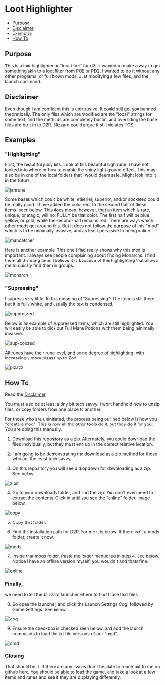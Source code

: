 # Loot Highlighter

- [Purpose](#purpose)
- [Disclaimer](#disclaimer)
- [Examples](#examples)
- [How To](#how-to)

## Purpose

This is a loot highlighter or "loot filter" for d2r. I wanted to make a way to get something akin to a loot filter from POE or PD2. I wanted to do it without any other programs, or full blown mods. Just modifying a few files, and the launch command.

## Disclaimer

Even though I am confident this is unintrusive. It could still get you banned theoretically. The only files which are modified are the "local" strings for some text, and the methods are completely builtin, and overriding the base files are built in to D2R. Blizzard could argue it still violates TOS.

## Examples

### "Highlighting"

First, the beautiful juicy bits. Look at this beautiful high rune. I have not looked into where or how to enable the shiny light ground effect. This may also be in one of the local folders that I would deem safe. Might look into it in the future.

![jahrune](./assets/jah-rune.png)

Some bases which could be white, etheriel, superior, and/or socketed could be really good. I have added the color red, to the second half of these items. seen below. This does mean, however, that an item which is rare, unique, or magic, will not FULLY be that color. The first half will be blue, yellow, or gold, while the second-half remains red. There are ways which other mods get around this. But it does not follow the purpose of this "mod" which is to be minimally invasive, and as least pervasive to being online.

![mancatcher](./assets/grey-mancatcher.png)

Here is another example. This one I find really shows why this mod is important. I always see people complaining about finding Monarchs. I find them all the dang time. I believe it is because of this highlighting that allows me to quickly find them in groups.

![monarch](./assets/white-monarch.png)

### "Supressing"

I supress very little. In this meaning of "Supressing": The item is still there, but it is fully white, and usually the text is condensed.

![suppressed](./assets/suppressed.png)

Below is an example of suppressed items, which are still highlighted. You will easily be able to pick out Full Mana Potions with them being minimally invasive.

![sup-colored](./assets/suppressed-colored.png)

All runes have their rune level, and some degree of highlighting, with increasingly more pizazz up to Zod.

![pizazz](./assets/pizazz.png)

## How To

Read the [Disclaimer](#disclaimer).

You must also be at least a tiny bit tech savvy. I wont handhold how to unzip files, or copy folders from one place to another.

For those who are uninitiated, the process being outlined below is how you "create a mod". This is how all the other tools do it, but they do it for you. You are doing this manually.

1. Download this repository as a zip. Alternately, you could download the files individually, but they must end up in the correct relative location.

2. I am going to be demonstrating the download as a zip method for those who are the least tech savvy.

3. On this repository you will see a dropdown for downloading as a zip. See below.

![zipit](./assets/zipit.png)

4. Go to your downloads folder, and find the zip. You don't even need to extract the contents. Click in until you see the "online" folder. Image below.

![copy](./assets/copy.png)

5. Copy that folder.

6. Find the installation path for D2R. For me it is below. If there isn't a mods folder, create it now.

![mods](./assets/mods-folder.png)

7. Inside that mods folder. Paste the folder mentioned in step 4. See below. Notice I have an offline version myself, you wouldn't and thats fine.

![online](./assets/online.png)

### Finally, 
we need to tell the blizzard launcher where to find those text files.

8. So open the launcher, and click the Launch Settings Cog, followed by Game Settings. See below.

![cog](./assets/cog.png)

9. Ensure the checkbox is checked seen below. and add the launch commands to load the txt file versions of our "mod".

![cmd](./assets/cmd.png)

### Closing

That should be it. If there are any issues don't hesitate to reach out to me on github here.
You should be able to load the game, and take a look at a few items and runes and see if they are displaying differently.